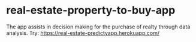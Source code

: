 # real-estate-property-to-buy-app
The app assists in decision making for the purchase of realty through data analysis.
Try: https://real-estate-predictyapp.herokuapp.com/
